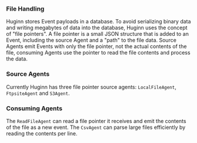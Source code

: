 ### File Handling

Huginn stores Event payloads in a database. To avoid serializing binary data and writing megabytes of data into the database, Huginn uses the concept of "file pointers". A file pointer is a small JSON structure that is added to an Event, including the source Agent and a "path" to the file data. Source Agents emit Events with only the file pointer, not the actual contents of the file, consuming Agents use the pointer to read the file contents and process the data.

### Source Agents

Currently Huginn has three file pointer source agents: `LocalFileAgent`, `FtpsiteAgent` and `S3Agent`.

### Consuming Agents

The `ReadFileAgent` can read a file pointer it receives and emit the contents of the file as a new event. The `CsvAgent` can parse large files efficiently by reading the contents per line.